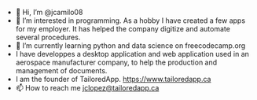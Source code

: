 - 👋 Hi, I’m @jcamilo08
- 👀 I’m interested in programming.
     As a hobby I have created a few apps for my employer. It has helped the company digitize and automate several procedures.
- 🌱 I’m currently learning python and data science on freecodecamp.org
- I have developpes a desktop application and web application used in an aerospace manufacturer company, to help the production and management of documents.
- I am the founder of TailoredApp. https://www.tailoredapp.ca
- 📫 How to reach me jclopez@tailoredapp.ca

<!---
jcamilo08/jcamilo08 is a ✨ special ✨ repository because its `README.md` (this file) appears on your GitHub profile.
You can click the Preview link to take a look at your changes.
--->
